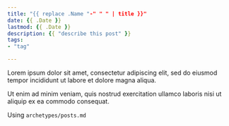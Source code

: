 ```yaml
---
title: "{{ replace .Name "-" " " | title }}"
date: {{ .Date }}
lastmod: {{ .Date }}
description: {{ "describe this post" }}
tags:
- "tag"

---
```


Lorem ipsum dolor sit amet, consectetur adipiscing elit, sed do eiusmod tempor incididunt ut labore et dolore magna aliqua.

<!--more-->

Ut enim ad minim veniam, quis nostrud exercitation ullamco laboris nisi ut aliquip ex ea commodo consequat.

Using `archetypes/posts.md`
